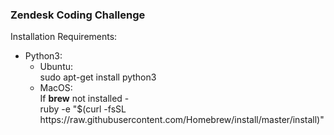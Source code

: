 <h3>
	Zendesk Coding Challenge
</h3>

<p>
	Installation Requirements:
	<br/>
	<ul>
		<li>
			Python3:
			<ul>
				<li>
					Ubuntu:
					<br/>
					sudo apt-get install python3
				</li>
				<li>
					MacOS:
					<br/>
					If <strong>brew</strong> not installed - 
					<br/>
					ruby -e "$(curl -fsSL https://raw.githubusercontent.com/Homebrew/install/master/install)"
				</li>
			</ul>
		</li>
	</ul>
</p>